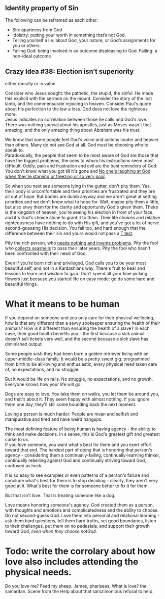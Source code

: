## Identity property of Sin
The following can be reframed as each other:
 - Sin: apartness from God
 - Idolatry: putting your worth in something that’s not God.
 - Telling yourself a lie: about God, your nature, or God’s assignments for you or others.  
 - Failing God: being involved in an outcome displeasing to God. Failing: a non-ideal outcome

## Crazy Idea #38: Election isn’t superiority
either morally or in value.  

Consider who Jesus sought: the pathetic, the stupid, the sinful.  He made this explicit with the sermon on the mount. Consider the story of the lost lamb, and the commensurate rejoicing in heaven.  Consider Paul's quote about his perfection to the law a loss. God does not love the righteous more.  
Jesus indicates no correlation between those he calls and God's love.  There was nothing special about his apostles, just as Moses wasn't that amazing, and the only amazing thing about Abraham was his trust. 

We know that some people feel God's voice and actions louder and heavier than others.  Many do not see God at all. God must be choosing who to speak to.  
Paradoxically, the people that seem to be most aware of God are those that have the biggest problems, the ones to whom his instructions seem most difficult.  Oddly, pain and frustration and evil are the best reminders of God: You don't know what you got till it's gone and [No one's laughing at God when they're starving or freezing or so very poor](https://www.youtube.com/watch?v=-pxRXP3w-sQ).

So when you next see someone lying in the gutter, don't pity them. Yes, their body is uncomfortable and their priorities are frustrated and they are all out of hope.  But bodies are dumb anyway and we aren't great at setting priorities and we don't know what to hope for.  Well, maybe pity them a little, but also envy them for the clarity and opportunity God's given them. Theirs is the kingdom of heaven; you're seeing his election in front of your face, and it's God's choice alone to grant it to them.  Their life choices and relative righteousness have nothing to do with His gift, and you've got a lot of nerve second-guessing His decision.  You fail too, and hard enough that the difference between their sin and yours would not pass a [T test](https://en.wikipedia.org/wiki/Student%27s_t-test).  

Pity the rich person, who [needs nothing and invents problems](https://en.wikipedia.org/wiki/Rush_Limbaugh).  Pity the fool who [collects seashells](https://www.desiringgod.org/books/dont-waste-your-life) to pass their later years. Pity the fool who hasn't been confronted with their need of God. 

Even if you're born rich and privileged, God calls you to be your most beautiful self, and not in a Kardashians way.  There's fruit to bear and lessons to learn and wisdom to gain.  Don't spend all your time picking flowers just because you started life on easy mode: go do some hard and beautiful things.

# What it means to be human
If you depend on someone and you only care for their physical wellbeing, how is that any different than a savvy zookeeper ensuring the health of their animals? How is it different than ensuring the health of a slave?  In each case, their good health benefits you - the first because a sick animal doesn't sell tickets very well, and the second because a sick slave has diminished output.  

Some people wish they had been born a golden retriever living with an upper-middle-class family.  It would be a pretty sweet gig: programmed from birth to be all-loving and enthusiastic, every physical need taken care of, no expectations, and no struggle.  

But it would be life on rails.  No struggle, no expectations, and no growth.  Everyone knows how your life will go.  

Dogs are easy to love.  You take them on walks, you let them be around you, and that's about it.  They seem happy with almost nothing.  If you ignore them one day, they'll still come bounding back the next moment.  

Loving a person is much harder. People are mean and selfish and manipulative and tired and have weird hangups.  

The most defining feature of being human is having agency - the ability to think and make decisions.  In a sense, this is God's greatest gift and greatest curse to us.  
If you love someone, you want what's best for them and you exert effort toward that end.  The hardest part of doing that is honoring that person's agency - considering them a continually-failing, continually-learning thinker, continually rebelling against God and continually striving toward God, confused as heck.  

It is so easy to see examples or even patterns of a person's failure and conclude what's best for them is to stop deciding - clearly, they aren't very good at it.  What's best for them is for someone better to fix it for them.  

But that isn't love.  That is treating someone like a dog.  

Love means honoring someone's agency.  God created them as a person, with thoughts and emotions and complicatedness and the ability to choose. Do not second-guess God. Love them into personal and relational learning - ask them hard questions, tell them hard truths, set good boundaries, listen to their challenges, put them on no pedestals, and support their growth toward God, _even when they choose notGod_. 

# Todo: write the corrolary about how love also includes attending the physical needs. 
Do you love me? Feed my sheep.  James, pharisees, What is love? the samaritan.  Scene from the Help about that sanctimonious refusal to help.
